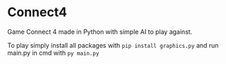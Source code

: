 # Connect4
Game Connect 4 made in Python with simple AI to play against.

To play simply install all packages with ```pip install graphics.py``` and run main.py in cmd with ```py main.py```
